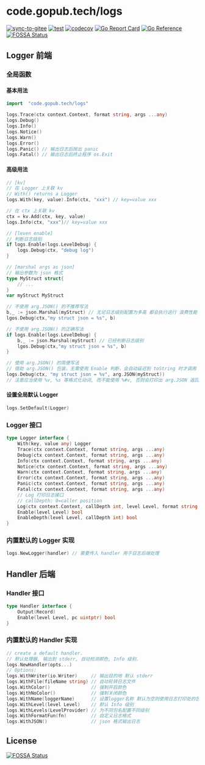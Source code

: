 # code.gopub.tech/logs

[![sync-to-gitee](https://github.com/pub-go/logs/actions/workflows/gitee.yaml/badge.svg)](https://github.com/pub-go/logs/actions/workflows/gitee.yaml)
[![test](https://github.com/pub-go/logs/actions/workflows/test.yaml/badge.svg)](https://github.com/pub-go/logs/actions/workflows/test.yaml)
[![codecov](https://codecov.io/gh/pub-go/logs/branch/main/graph/badge.svg)](https://codecov.io/gh/pub-go/logs)
[![Go Report Card](https://goreportcard.com/badge/code.gopub.tech/logs)](https://goreportcard.com/report/code.gopub.tech/logs)
[![Go Reference](https://pkg.go.dev/badge/code.gopub.tech/logs.svg)](https://pkg.go.dev/code.gopub.tech/logs)
[![FOSSA Status](https://app.fossa.com/api/projects/git%2Bgithub.com%2Fpub-go%2Flogs.svg?type=shield)](https://app.fossa.com/projects/git%2Bgithub.com%2Fpub-go%2Flogs?ref=badge_shield)

## Logger 前端

### 全局函数

#### 基本用法
```go
import	"code.gopub.tech/logs"

logs.Trace(ctx context.Context, format string, args ...any)
logs.Debug()
logs.Info()
logs.Notice()
logs.Warn()
logs.Error()
logs.Panic() // 输出日志后抛出 panic
logs.Fatal() // 输出日志后终止程序 os.Exit
```

#### 高级用法
```go
// [kv]
// 在 Logger 上关联 kv
// With() returns a Logger
logs.With(key, value).Info(ctx, "xxx") // key=value xxx

// 在 ctx 上关联 kv
ctx = kv.Add(ctx, key, value)
logs.Info(ctx, "xxx")// key=value xxx

// [leven enable]
// 判断日志级别
if logs.Enable(logs.LevelDebug) {
	logs.Debug(ctx, "debug log")
}

// [marshal args as json]
// 输出参数为 json 格式
type MyStruct struct{
	// ...
}
var myStruct MyStruct

// 不使用 arg.JSON() 的不推荐写法
b,_ := json.Marshal(myStruct) // 无论日志级别配置为多高 都会执行这行 浪费性能
lgos.Debug(ctx,"my struct json = %s", b)

// 不使用 arg.JSON() 的正确写法
if logs.Enable(logs.LevelDebug) {
	b,_ := json.Marshal(myStruct) // 已经判断日志级别
	lgos.Debug(ctx,"my struct json = %s", b)
}

// 使用 arg.JSON() 的简便写法
// 借助 arg.JSON() 包装，无需使用 Enable 判断，会自动延迟到 toString 时才调用 json.Marshal
logs.Debug(ctx, "my struct json = %v", arg.JSON(myStruct))
// 注意应当使用 %v, %s 等格式化动词, 而不能使用 %#v, 否则会打印出 arg.JSON 返回的内部包装对象 &arg.Arg{data:xxx}
```

#### 设置全局默认 Logger
```go
logs.SetDefault(Logger)
```

### Logger 接口

```go
type Logger interface {
	With(key, value any) Logger
	Trace(ctx context.Context, format string, args ...any)
	Debug(ctx context.Context, format string, args ...any)
	Info(ctx context.Context, format string, args ...any)
	Notice(ctx context.Context, format string, args ...any)
	Warn(ctx context.Context, format string, args ...any)
	Error(ctx context.Context, format string, args ...any)
	Panic(ctx context.Context, format string, args ...any)
	Fatal(ctx context.Context, format string, args ...any)
	// Log 打印日志接口
	// callDepth: 0=caller position
	Log(ctx context.Context, callDepth int, level Level, format string, args ...any)
	Enable(level Level) bool
	EnableDepth(level Level, callDepth int) bool
}
```

### 内置默认的 Logger 实现
```go
logs.NewLogger(handler) // 需要传入 handler 用于日志后端处理
```

## Handler 后端

### Handler 接口

```go
type Handler interface {
	Output(Record)
	Enable(level Level, pc uintptr) bool
}
```
### 内置默认的 Handler 实现

```go
// create a default handler.
// 默认处理器, 输出到 stderr, 自动检测颜色, Info 级别.
logs.NewHandler(opts...)
// Options:
logs.WithWriter(io.Writer)     // 输出目的地 默认 stderr
logs.WithFile(fileName string) // 自动轮转日志文件
logs.WithColor()               // 强制开启颜色
logs.WithNoColor()             // 强制关闭颜色
logs.WithName(loggerName)      // 设置logger名称 默认为空则使用日志打印处的包名
logs.WithLevel(level Level)    // 默认 Info 级别
logs.WithLevels(LevelProvider) // 为不同包名配置不同级别
logs.WithFormatFun(fn)         // 自定义日志格式
logs.WithJSON()                // json 格式输出日志
```


## License
[![FOSSA Status](https://app.fossa.com/api/projects/git%2Bgithub.com%2Fpub-go%2Flogs.svg?type=large)](https://app.fossa.com/projects/git%2Bgithub.com%2Fpub-go%2Flogs?ref=badge_large)